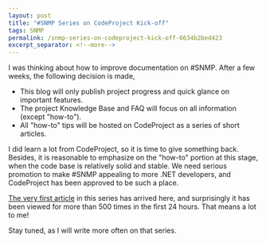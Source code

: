```yaml
---
layout: post
title: "#SNMP Series on CodeProject Kick-off"
tags: SNMP
permalink: /snmp-series-on-codeproject-kick-off-6634b2bed423
excerpt_separator: <!--more-->
---
```

I was thinking about how to improve documentation on #SNMP. After a few weeks, the following decision is made,

* This blog will only publish project progress and quick glance on important features.
* The project Knowledge Base and FAQ will focus on all information (except "how-to").
* All "how-to" tips will be hosted on CodeProject as a series of short articles.
<!--more-->

I did learn a lot from CodeProject, so it is time to give something back. Besides, it is reasonable to emphasize on the "how-to" portion at this stage, when the code base is relatively solid and stable. We need serious promotion to make #SNMP appealing to more .NET developers, and CodeProject has been approved to be such a place.

[The very first article](http://www.codeproject.com/Articles/468892/An-introduction-to-sharpSNMP-an-Open-Source-SNMP) in this series has arrived here, and surprisingly it has been viewed for more than 500 times in the first 24 hours. That means a lot to me!

Stay tuned, as I will write more often on that series.
